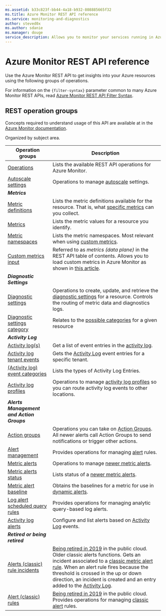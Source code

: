 ```yaml
---
ms.assetid: b33c823f-bb44-4a18-b932-808885665f32
ms.title: Azure Monitor REST API reference
ms.service: monitoring-and-diagnostics
author: steved0x
ms.author: sdanie
ms.manager: douge
service_description: Allows you to monitor your services running in Azure via metrics, logs, and activity log entries. Includes managing autoscale and alerts. 
---
```


# Azure Monitor REST API reference

Use the Azure Monitor REST API to get insights into your Azure resources using the following groups of operations.

For information on the `{filter-syntax}` parameter common to many Azure Monitor REST APIs, read [Azure Monitor REST API Filter Syntax](filter-syntax.md).


## REST operation groups 
Concepts required to understand usage of this API are available at in the [Azure Monitor documentation](https://docs.microsoft.com/azure/monitoring-and-diagnostics/).

Organized by subject area. 

| Operation groups                                                                | Description  |
|---------------------------------------------------------------------------------|-----------------------|
| [Operations](xref:management.azure.com.monitor.operations)    | Lists the available REST API operations for Azure Monitor.  |
| [Autoscale settings](xref:management.azure.com.monitor.autoscalesettings)         | Operations to manage [autoscale](https://docs.microsoft.com/azure/monitoring-and-diagnostics/monitoring-overview-autoscale) settings.     |
| ***Metrics*** | | 
| [Metric definitions](xref:management.azure.com.monitor.metricdefinitions)      | Lists the metric definitions available for the resource. That is, what [specific metrics](https://docs.microsoft.com/azure/monitoring-and-diagnostics/monitoring-supported-metrics) can you collect. |
| [Metrics](xref:management.azure.com.monitor.metrics)          | Lists the metric values for a resource you identify.   |
| [Metric namespaces](xref:management.azure.com.monitor.metricnamespaces)          | Lists the metric namespaces. Most relevant when using [custom metrics](https://docs.microsoft.com/azure/monitoring-and-diagnostics/metrics-custom-overview).    |
| [ Custom metrics input](xref:monitoring.azure.com.monitor.metrics(dataplane))          | Referred to as *metrics (data plane)* in the REST API table of contents. Allows you to load custom metrics in Azure Monitor as shown in [this article](https://docs.microsoft.com/azure/monitoring-and-diagnostics/metrics-store-custom-rest-api).    |
| ***Diagnostic Settings*** | |
| [Diagnostic settings](xref:management.azure.com.monitor.diagnosticsettings)       | Operations to create, update, and retrieve the [diagnostic settings](azure/azure-monitor/platform/diagnostic-logs-overview#diagnostic-settings) for a resource. Controls the routing of metric data and diagnostics logs. |
| [Diagnostic settings category](xref:management.azure.com.monitor.diagnosticsettingscategory) | Relates to the [possible categories](https://docs.microsoft.com/azure/monitoring-and-diagnostics/monitoring-diagnostic-logs-schema#supported-log-categories-per-resource-type) for a given resource|
| ***Activity Log*** | |
| [Activity log(s)](xref:management.azure.com.monitor.activitylogs)                    | Get a list of event entries in the [activity log](https://docs.microsoft.com/azure/monitoring-and-diagnostics/monitoring-overview-activity-logs).|
| [Activity log tenant events](xref:management.azure.com.monitor.tenantactivitylogs)  | Gets the [Activity Log](https://docs.microsoft.com/azure/monitoring-and-diagnostics/monitoring-overview-activity-logs) event entries for a specific tenant.|
| [(Activity log) event categories](xref:management.azure.com.monitor.eventcategories)             | Lists the types of Activity Log Entries. |
| [Activity log profiles](xref:management.azure.com.monitor.logprofiles)       | Operations to manage [activity log profiles](https://docs.microsoft.com/azure/monitoring-and-diagnostics/monitoring-overview-activity-logs#export-the-activity-log-with-a-log-profile) so you can route activity log events to other locations.  |
| ***Alerts Management and Action Groups*** | |
| [Action groups](xref:management.azure.com.monitor.actiongroups)      | Operations you can take on [Action Groups](https://docs.microsoft.com/azure/monitoring-and-diagnostics/monitoring-action-groups). All newer alerts call Action Groups to send notifications or trigger other actions. |
| [Alert management](xref:monitor.alerts)             | Provides operations for managing [alert](https://docs.microsoft.com/azure/monitoring-and-diagnostics/alert-metric-overview?toc=/azure/azure-monitor/toc.json) rules. |
| [Metric alerts](xref:management.azure.com.monitor.metricalerts)                | Operations to manage [newer metric alerts](https://docs.microsoft.com/azure/monitoring-and-diagnostics/monitoring-overview-unified-alerts). | 
| [Metric alerts status](xref:management.azure.com.monitor.metricalertsstatus)   | Lists status of a [newer metric alerts](https://docs.microsoft.com/azure/monitoring-and-diagnostics/monitoring-overview-unified-alerts). |
| [Metric alert baseline](xref:management.azure.com.monitor.metricbaseline)            | Obtains the baselines for a metric for use in [dynamic alerts](https://docs.microsoft.com/azure/monitoring-and-diagnostics/monitoring-alerts-dynamic-thresholds). | 
| [Log alert scheduled query rules](xref:management.azure.com.monitor.scheduledqueryrules)    | Provides operations for managing analytic query-based log alerts.   |
| [Activity log alerts](xref:management.azure.com.monitor.activitylogalerts)        | Configure and list alerts based on [Activity Log](https://docs.microsoft.com/azure/monitoring-and-diagnostics/monitoring-overview-activity-logs) events.|
| ***Retired or being retired*** | |
| [Alerts (classic) rule incidents](xref:management.azure.com.monitor.alertruleincidents)      | [Being retired in 2019](https://docs.microsoft.com/azure/monitoring-and-diagnostics/monitoring-classic-retirement) in the public cloud. Older classic alerts functions. Gets an incident associated to a [classic metric alert rule](https://docs.microsoft.com/azure/monitoring-and-diagnostics/monitoring-overview-alerts-classic?toc=/azure/azure-monitor/toc.json). When an alert rule fires because the threshold is crossed in the up or down direction, an incident is created and an entry added to the [Activity Log](https://docs.microsoft.com/azure/monitoring-and-diagnostics/monitoring-overview-activity-logs). | 
| [Alert (classic) rules](xref:management.azure.com.monitor.alertrules)             | [Being retired in 2019](https://docs.microsoft.com/azure/monitoring-and-diagnostics/monitoring-classic-retirement) in the public cloud. Provides operations for managing [classic alert](https://docs.microsoft.com/azure/monitoring-and-diagnostics/monitoring-overview-alerts-classic?toc=/azure/azure-monitor/toc.json) rules. |

